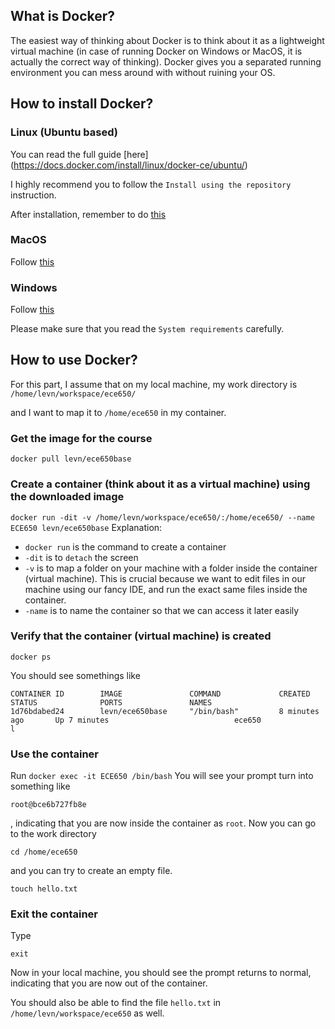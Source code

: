 ## What is Docker?
The easiest way of thinking about Docker is to think about it as a lightweight virtual machine 
(in case of running Docker on Windows or MacOS, it is actually the correct way of thinking). Docker gives you a separated running environment you can mess around with without ruining your OS.
## How to install Docker?
### Linux (Ubuntu based)
You can read the full guide [here] (https://docs.docker.com/install/linux/docker-ce/ubuntu/)

I highly recommend you to follow the `Install using the repository` instruction.

After installation, remember to do [this](https://docs.docker.com/install/linux/linux-postinstall/)
### MacOS
Follow [this](https://docs.docker.com/docker-for-mac/install/)
### Windows
Follow [this](https://docs.docker.com/docker-for-windows/install/)

Please make sure that you read the `System requirements` carefully.
## How to use Docker?
For this part, I assume that on my local machine, my work directory is 
`
/home/levn/workspace/ece650/
`

and I want to map it to 
`
/home/ece650
`
in my container.
### Get the image for the course

`docker pull levn/ece650base`

### Create a container (think about it as a virtual machine) using the downloaded image

`docker run -dit -v /home/levn/workspace/ece650/:/home/ece650/ --name ECE650 levn/ece650base`
Explanation:
* `docker run` is the command to create a container
* `-dit` is to `detach` the screen
* `-v` is to map a folder on your machine with a folder inside the container (virtual machine). This is crucial because we want to edit files in our machine using our fancy IDE, and run the exact same files inside the container.
* `-name` is to name the container so that we can access it later easily

### Verify that the container (virtual machine) is created

`docker ps`

You should see somethings like

```
CONTAINER ID        IMAGE               COMMAND             CREATED             STATUS              PORTS               NAMES
1d76bdabed24        levn/ece650base     "/bin/bash"         8 minutes ago       Up 7 minutes                            ece650
l
```
### Use the container
Run
`
docker exec -it ECE650 /bin/bash
`
You will see your prompt turn into something like 


`root@bce6b727fb8e`

, indicating that you are now inside the container as `root`.
Now you can go to the work directory


`
cd /home/ece650
`

and you can try to create an empty file.

`
touch hello.txt
`
### Exit the container
Type

`
exit
`

Now in your local machine, you should see the prompt returns to normal, indicating that you are now out of the container. 

You should also be able to find the file `hello.txt` in `/home/levn/workspace/ece650` as well.
